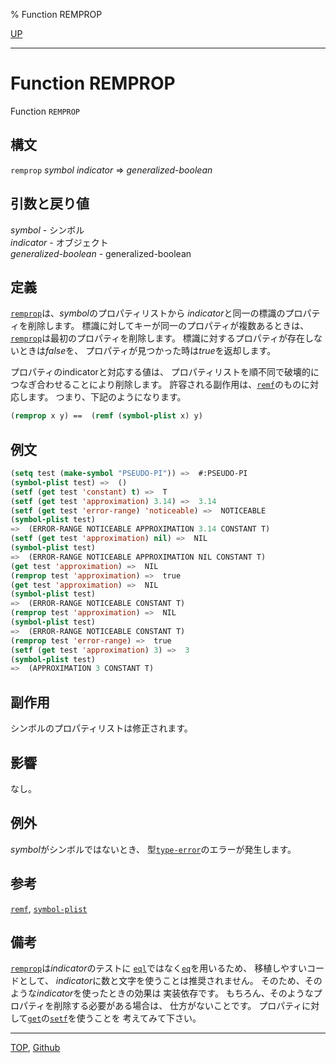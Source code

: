 % Function REMPROP

[UP](10.2.html)  

---

# Function **REMPROP**


Function `REMPROP`


## 構文

`remprop` *symbol* *indicator* => *generalized-boolean*


## 引数と戻り値

*symbol* - シンボル  
*indicator* - オブジェクト  
*generalized-boolean* - generalized-boolean


## 定義

[`remprop`](10.2.remprop.html)は、*symbol*のプロパティリストから
*indicator*と同一の標識のプロパティを削除します。
標識に対してキーが同一のプロパティが複数あるときは、
[`remprop`](10.2.remprop.html)は最初のプロパティを削除します。
標識に対するプロパティが存在しないときは*false*を、
プロパティが見つかった時は*true*を返却します。

プロパティのindicatorと対応する値は、
プロパティリストを順不同で破壊的につなぎ合わせることにより削除します。
許容される副作用は、[`remf`](14.2.remf.html)のものに対応します。
つまり、下記のようになります。

```lisp
(remprop x y) ==  (remf (symbol-plist x) y)
```


## 例文

```lisp
(setq test (make-symbol "PSEUDO-PI")) =>  #:PSEUDO-PI
(symbol-plist test) =>  ()
(setf (get test 'constant) t) =>  T
(setf (get test 'approximation) 3.14) =>  3.14
(setf (get test 'error-range) 'noticeable) =>  NOTICEABLE
(symbol-plist test) 
=>  (ERROR-RANGE NOTICEABLE APPROXIMATION 3.14 CONSTANT T)
(setf (get test 'approximation) nil) =>  NIL
(symbol-plist test) 
=>  (ERROR-RANGE NOTICEABLE APPROXIMATION NIL CONSTANT T)
(get test 'approximation) =>  NIL
(remprop test 'approximation) =>  true
(get test 'approximation) =>  NIL
(symbol-plist test)
=>  (ERROR-RANGE NOTICEABLE CONSTANT T)
(remprop test 'approximation) =>  NIL
(symbol-plist test)
=>  (ERROR-RANGE NOTICEABLE CONSTANT T)
(remprop test 'error-range) =>  true
(setf (get test 'approximation) 3) =>  3
(symbol-plist test)
=>  (APPROXIMATION 3 CONSTANT T)
```

## 副作用

シンボルのプロパティリストは修正されます。


## 影響

なし。


## 例外

*symbol*がシンボルではないとき、
型[`type-error`](4.4.type-error.html)のエラーが発生します。


## 参考

[`remf`](14.2.remf.html),
[`symbol-plist`](10.2.symbol-plist.html)


## 備考

[`remprop`](10.2.remprop.html)は*indicator*のテストに
[`eql`](5.3.eql-function.html)ではなく[`eq`](5.3.eq.html)を用いるため、
移植しやすいコードとして、
*indicator*に数と文字を使うことは推奨されません。
そのため、そのような*indicator*を使ったときの効果は
実装依存です。
もちろん、そのようなプロパティを削除する必要がある場合は、
仕方がないことです。
プロパティに対して[`get`](10.2.get.html)の[`setf`](5.3.setf.html)を使うことを
考えてみて下さい。


---
[TOP](index.html),  [Github](https://github.com/nptcl/npt-japanese)

